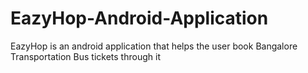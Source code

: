 # EazyHop-Android-Application
EazyHop is an android application that helps the user book Bangalore Transportation Bus tickets through it
